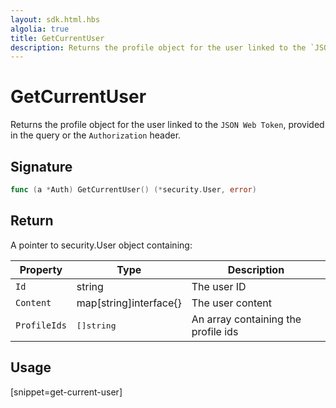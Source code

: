 ```yaml
---
layout: sdk.html.hbs
algolia: true
title: GetCurrentUser
description: Returns the profile object for the user linked to the `JSON Web Token`
---
```


# GetCurrentUser

Returns the profile object for the user linked to the `JSON Web Token`, provided in the query or the `Authorization` header.

## Signature

```go
func (a *Auth) GetCurrentUser() (*security.User, error)
```

## Return

A pointer to security.User object containing:

| Property     | Type    | Description                       |
| ---------- | ------- | --------------------------------- |
| `Id` | string | The user ID |
| `Content` | map[string]interface{} | The user content |
| `ProfileIds` | <pre>[]string</pre> | An array containing the profile ids |

## Usage

[snippet=get-current-user]
